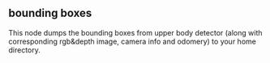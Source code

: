 ## bounding boxes
This node dumps the bounding boxes from upper body detector (along with corresponding rgb&depth image, camera info and odomery) to your home directory.
